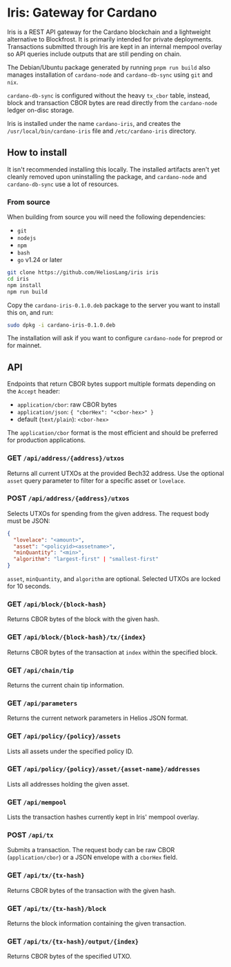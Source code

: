 # Iris: Gateway for Cardano

Iris is a REST API gateway for the Cardano blockchain and a lightweight alternative to Blockfrost. It is primarily intended for private deployments. Transactions submitted through Iris are kept in an internal mempool overlay so API queries include outputs that are still pending on chain.

The Debian/Ubuntu package generated by running `pnpm run build` also manages installation of `cardano-node` and `cardano-db-sync` using `git` and `nix`.

`cardano-db-sync` is configured without the heavy `tx_cbor` table, instead, block and transaction CBOR bytes are read directly from the `cardano-node` ledger on-disc storage.

Iris is installed under the name `cardano-iris`, and creates the `/usr/local/bin/cardano-iris` file and `/etc/cardano-iris` directory.

## How to install

It isn't recommended installing this locally. The installed artifacts aren't yet cleanly removed upon uninstalling the package, and `cardano-node` and `cardano-db-sync` use a lot of resources.

### From source

When building from source you will need the following dependencies:

* `git`
* `nodejs`
* `npm`
* `bash`
* `go` v1.24 or later

```sh
git clone https://github.com/HeliosLang/iris iris
cd iris
npm install
npm run build
```

Copy the `cardano-iris-0.1.0.deb` package to the server you want to install this on, and run:

```sh
sudo dpkg -i cardano-iris-0.1.0.deb
```

The installation will ask if you want to configure `cardano-node` for preprod or for mainnet.

## API

Endpoints that return CBOR bytes support multiple formats depending on the `Accept` header:

* `application/cbor`: raw CBOR bytes
* `application/json`: `{ "cborHex": "<cbor-hex>" }`
* default (`text/plain`): `<cbor-hex>`

The `application/cbor` format is the most efficient and should be preferred for production applications.

### GET `/api/address/{address}/utxos`
Returns all current UTXOs at the provided Bech32 address. Use the optional `asset` query parameter to filter for a specific asset or `lovelace`.

### POST `/api/address/{address}/utxos`
Selects UTXOs for spending from the given address. The request body must be JSON:

```json
{
  "lovelace": "<amount>",
  "asset": "<policyid><assetname>",
  "minQuantity": "<min>",
  "algorithm": "largest-first" | "smallest-first"
}
```

`asset`, `minQuantity`, and `algorithm` are optional. Selected UTXOs are locked for 10 seconds.

### GET `/api/block/{block-hash}`
Returns CBOR bytes of the block with the given hash.

### GET `/api/block/{block-hash}/tx/{index}`
Returns CBOR bytes of the transaction at `index` within the specified block.

### GET `/api/chain/tip`
Returns the current chain tip information.

### GET `/api/parameters`
Returns the current network parameters in Helios JSON format.

### GET `/api/policy/{policy}/assets`
Lists all assets under the specified policy ID.

### GET `/api/policy/{policy}/asset/{asset-name}/addresses`
Lists all addresses holding the given asset.

### GET `/api/mempool`
Lists the transaction hashes currently kept in Iris' mempool overlay.

### POST `/api/tx`
Submits a transaction. The request body can be raw CBOR (`application/cbor`) or a JSON envelope with a `cborHex` field.

### GET `/api/tx/{tx-hash}`
Returns CBOR bytes of the transaction with the given hash.

### GET `/api/tx/{tx-hash}/block`
Returns the block information containing the given transaction.

### GET `/api/tx/{tx-hash}/output/{index}`
Returns CBOR bytes of the specified UTXO.
